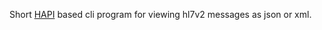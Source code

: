 Short [HAPI](https://hapifhir.github.io/hapi-hl7v2/) based cli program for viewing hl7v2 messages as json or xml.
